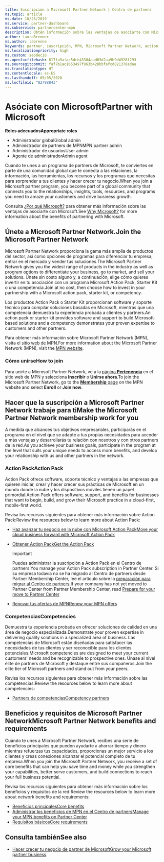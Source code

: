```yaml
---
title: Suscripción a Microsoft Partner Network | Centro de partners
ms.topic: article
ms.date: 10/25/2019
ms.service: partner-dashboard
ms.subservice: partnercenter-mpn
description: Obtén información sobre las ventajas de asociarte con Microsoft, incluidas las opciones de Microsoft Action Pack, las competencias y los programas para diferenciar tu negocio, sacarlo al mercado y vender tus soluciones.
author: LauraBrenner
ms.author: labrenne
keywords: partner, suscripción, MPN, Microsoft Partner Network, action pack, MAPS, MAP, suscripción a action pack, ventajas, ventajas de MPN, suscripción, silver, gold, competencias
ms.localizationpriority: high
ms.custom: seodec18
ms.openlocfilehash: 617fa9afac5dcb43304aad63d2aa9b9d4928f293
ms.sourcegitcommit: faf7b1ac1653497f963b428bbfafcd821378adaa
ms.translationtype: HT
ms.contentlocale: es-ES
ms.lasthandoff: 05/05/2020
ms.locfileid: "82798843"
---
```

# <a name="partner-with-microsoft"></a><span data-ttu-id="6a2f1-104">Asóciate con Microsoft</span><span class="sxs-lookup"><span data-stu-id="6a2f1-104">Partner with Microsoft</span></span>

<span data-ttu-id="6a2f1-105">**Roles adecuados**</span><span class="sxs-lookup"><span data-stu-id="6a2f1-105">**Appropriate roles**</span></span>
-   <span data-ttu-id="6a2f1-106">Administrador global</span><span class="sxs-lookup"><span data-stu-id="6a2f1-106">Global admin</span></span>
-   <span data-ttu-id="6a2f1-107">Administrador de partners de MPN</span><span class="sxs-lookup"><span data-stu-id="6a2f1-107">MPN partner admin</span></span>
-   <span data-ttu-id="6a2f1-108">Administrador de usuarios</span><span class="sxs-lookup"><span data-stu-id="6a2f1-108">User admin</span></span>
-   <span data-ttu-id="6a2f1-109">Agente de administrador</span><span class="sxs-lookup"><span data-stu-id="6a2f1-109">Admin agent</span></span>

<span data-ttu-id="6a2f1-110">Cuando te unes a un programa de partners de Microsoft, te conviertes en parte de una comunidad global que te conecta a las relaciones, la información, las herramientas, los recursos y los programas que necesitas para sorprender a tus clientes y hacer crecer tu negocio.</span><span class="sxs-lookup"><span data-stu-id="6a2f1-110">When you join a Microsoft partner program, you become part of a global community that connects you to the relationships, insights, tools, resources, and programs you need to amaze your customers and drive business growth.</span></span>

<span data-ttu-id="6a2f1-111">Consulta [¿Por qué Microsoft?](https://partner.microsoft.com/business-opportunities/why-microsoft) para obtener más información sobre las ventajas de asociarte con Microsoft.</span><span class="sxs-lookup"><span data-stu-id="6a2f1-111">See [Why Microsoft?](https://partner.microsoft.com/business-opportunities/why-microsoft) for more information about the benefits of partnering with Microsoft.</span></span> 

## <a name="join-the-microsoft-partner-network"></a><span data-ttu-id="6a2f1-112">Únete a Microsoft Partner Network.</span><span class="sxs-lookup"><span data-stu-id="6a2f1-112">Join the Microsoft Partner Network</span></span>

<!-- 12/5/18 The content below was copied and pasted directly from the Membership page of the MPN site (https://partner.microsoft.com/membership)-->

<span data-ttu-id="6a2f1-113">Microsoft Partner Network proporciona la gama más amplia de productos del sector, así como opciones de programas para diferenciar tu empresa, entrar en el mercado y vender tus soluciones.</span><span class="sxs-lookup"><span data-stu-id="6a2f1-113">The Microsoft Partner Network gives you the widest range of products in the industry as well as program options to differentiate your business, go to market, and sell your solutions.</span></span> <span data-ttu-id="6a2f1-114">Únete sin costo alguno y, a continuación, elige cómo quieres invertir en tu asociación con un programa Microsoft Action Pack, Starter Kit o una competencia.</span><span class="sxs-lookup"><span data-stu-id="6a2f1-114">Join at no cost, then choose how to invest in your partnership with a Microsoft action pack, starter kit, or competency.</span></span>

<span data-ttu-id="6a2f1-115">Los productos Action Pack o Starter Kit proporcionan software y soporte técnico para compilar soluciones basadas en Microsoft, mientras que una competencia demuestra tu experiencia probada a clientes y partners.</span><span class="sxs-lookup"><span data-stu-id="6a2f1-115">An action pack or starter kit provides software and support to build Microsoft-based solutions and a competency demonstrates your proven expertise to customers and other partners.</span></span>

<span data-ttu-id="6a2f1-116">Para obtener más información sobre Microsoft Partner Network (MPN), visita el [sitio web de MPN](https://partner.microsoft.com/commercial).</span><span class="sxs-lookup"><span data-stu-id="6a2f1-116">For more information about the Microsoft Partner Network (MPN), visit the [MPN website](https://partner.microsoft.com/commercial).</span></span>

### <a name="how-to-join"></a><span data-ttu-id="6a2f1-117">Cómo unirse</span><span class="sxs-lookup"><span data-stu-id="6a2f1-117">How to join</span></span>

<span data-ttu-id="6a2f1-118">Para unirte a Microsoft Partner Network, ve a la [página **Pertenencia**](https://partner.microsoft.com/membership) en el sitio web de MPN y selecciona **Inscribir** o **Unirse ahora**.</span><span class="sxs-lookup"><span data-stu-id="6a2f1-118">To join the Microsoft Partner Network, go to the [**Membership** page](https://partner.microsoft.com/membership) on the MPN website and select **Enroll** or **Join now**.</span></span>

## <a name="make-the-microsoft-partner-network-membership-work-for-you"></a><span data-ttu-id="6a2f1-119">Hacer que la suscripción a Microsoft Partner Network trabaje para ti</span><span class="sxs-lookup"><span data-stu-id="6a2f1-119">Make the Microsoft Partner Network membership work for you</span></span>

<!-- 10/25/2019 The content below content from the Membership pages of the MPN site (https://partner.microsoft.com/membership) and additional updated content.-->

<span data-ttu-id="6a2f1-120">A medida que alcances tus objetivos empresariales, participarás en el programa en el nivel que se adapte a tus propias necesidades para acceder a más ventajas y desarrollarás tu relación con nosotros y con otros partners de la red.</span><span class="sxs-lookup"><span data-stu-id="6a2f1-120">As you achieve your business goals, participate in the program at the level that suits your unique needs to access more benefits, and develop your relationship with us and other partners in the network.</span></span>

### <a name="action-pack"></a><span data-ttu-id="6a2f1-121">Action Pack</span><span class="sxs-lookup"><span data-stu-id="6a2f1-121">Action Pack</span></span>

<span data-ttu-id="6a2f1-122">Action Pack ofrece software, soporte técnico y ventajas a las empresas que quieren iniciar, crear y hacer crecer sus prácticas de Microsoft en un mundo donde la nube y los dispositivos móviles tienen un papel primordial.</span><span class="sxs-lookup"><span data-stu-id="6a2f1-122">Action Pack offers software, support, and benefits for businesses that want to begin, build, and grow their Microsoft practice in a cloud-first, mobile-first world.</span></span> 

<span data-ttu-id="6a2f1-123">Revisa los recursos siguientes para obtener más información sobre Action Pack:</span><span class="sxs-lookup"><span data-stu-id="6a2f1-123">Review the resources below to learn more about Action Pack:</span></span>

- [<span data-ttu-id="6a2f1-124">Haz avanzar tu negocio en la nube con Microsoft Action Pack</span><span class="sxs-lookup"><span data-stu-id="6a2f1-124">Move your cloud business forward with Microsoft Action Pack</span></span>](https://partner.microsoft.com/membership/action-pack)

- [<span data-ttu-id="6a2f1-125">Obtener Action Pack</span><span class="sxs-lookup"><span data-stu-id="6a2f1-125">Get the Action Pack</span></span>](mpn-get-action-pack.md)
  
    >[!IMPORTANT]
    ><span data-ttu-id="6a2f1-126">Puedes administrar la suscripción a Action Pack en el Centro de partners.</span><span class="sxs-lookup"><span data-stu-id="6a2f1-126">You manage your Action Pack subscription in Partner Center.</span></span> <span data-ttu-id="6a2f1-127">Si su empresa todavía no se ha migrado al Centro de partners desde Partner Membership Center, lee el artículo sobre la [preparación para migrar al Centro de partners](prepare-pmc-pc-migration.md).</span><span class="sxs-lookup"><span data-stu-id="6a2f1-127">If your company has not yet moved to Partner Center from Partner Membership Center, read [Prepare for your move to Partner Center](prepare-pmc-pc-migration.md)</span></span>  

- [<span data-ttu-id="6a2f1-128">Renovar tus ofertas de MPN</span><span class="sxs-lookup"><span data-stu-id="6a2f1-128">Renew your MPN offers</span></span>](renew-mpn-offers.md)

### <a name="competencies"></a><span data-ttu-id="6a2f1-129">Competencias</span><span class="sxs-lookup"><span data-stu-id="6a2f1-129">Competencies</span></span>

<span data-ttu-id="6a2f1-130">Demuestra tu experiencia probada en ofrecer soluciones de calidad en una área de negocio especializada.</span><span class="sxs-lookup"><span data-stu-id="6a2f1-130">Demonstrate your proven expertise in delivering quality solutions in a specialized area of business.</span></span> <span data-ttu-id="6a2f1-131">Las competencias de Microsoft están diseñadas para satisfacer las necesidades de tus clientes y ser reconocible para los clientes potenciales.</span><span class="sxs-lookup"><span data-stu-id="6a2f1-131">Microsoft competencies are designed to meet your current customers' needs and be recognizable to prospective ones.</span></span> <span data-ttu-id="6a2f1-132">Únase al nivel élite de partners de Microsoft y destaque entre sus compañeros.</span><span class="sxs-lookup"><span data-stu-id="6a2f1-132">Join the elite tier of Microsoft partners and stand out from your peers.</span></span>

<span data-ttu-id="6a2f1-133">Revisa los recursos siguientes para obtener más información sobre las competencias:</span><span class="sxs-lookup"><span data-stu-id="6a2f1-133">Review the resources below to learn more about competencies:</span></span>

- [<span data-ttu-id="6a2f1-134">Partners de competencias</span><span class="sxs-lookup"><span data-stu-id="6a2f1-134">Competency partners</span></span>](https://partner.microsoft.com/membership/competencies)

## <a name="microsoft-partner-network-benefits-and-requirements"></a><span data-ttu-id="6a2f1-135">Beneficios y requisitos de Microsoft Partner Network</span><span class="sxs-lookup"><span data-stu-id="6a2f1-135">Microsoft Partner Network benefits and requirements</span></span>

<span data-ttu-id="6a2f1-136">Cuando te unes a Microsoft Partner Network, recibes una serie de beneficios principales que pueden ayudarte a ahorrar tiempo y dinero mientras refuerzas tus capacidades, proporcionas un mejor servicio a los clientes y creas conexiones alcanzar el potencial completo de tu empresa.</span><span class="sxs-lookup"><span data-stu-id="6a2f1-136">When you join the Microsoft Partner Network, you receive a set of core benefits that can help you save time and money while you strengthen your capabilities, better serve customers, and build connections to reach your full business potential.</span></span>

<span data-ttu-id="6a2f1-137">Revisa los recursos siguientes para obtener más información sobre los beneficios y requisitos de la red:</span><span class="sxs-lookup"><span data-stu-id="6a2f1-137">Review the resources below to learn more about network benefits and requirements:</span></span>

- [<span data-ttu-id="6a2f1-138">Beneficios principales</span><span class="sxs-lookup"><span data-stu-id="6a2f1-138">Core benefits</span></span>](https://partner.microsoft.com/membership/core-benefits#simple-tab-content-1)
- [<span data-ttu-id="6a2f1-139">Administrar los beneficios de MPN en el Centro de partners</span><span class="sxs-lookup"><span data-stu-id="6a2f1-139">Manage your MPN benefits on Partner Center</span></span>](manage-your-partner-network-benefits.md)
- [<span data-ttu-id="6a2f1-140">Requisitos básicos</span><span class="sxs-lookup"><span data-stu-id="6a2f1-140">Core requirements</span></span>](https://partner.microsoft.com/membership/core-benefits#simple-tab-content-2)

## <a name="see-also"></a><span data-ttu-id="6a2f1-141">Consulta también</span><span class="sxs-lookup"><span data-stu-id="6a2f1-141">See also</span></span>
- [<span data-ttu-id="6a2f1-142">Hacer crecer tu negocio de partner de Microsoft</span><span class="sxs-lookup"><span data-stu-id="6a2f1-142">Grow your Microsoft partner business</span></span>](grow-your-business.md)
